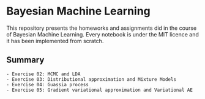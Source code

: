 # Bayesian Machine Learning

This repository presents the homeworks and assignments did in the course of Bayesian Machine Learning. Every notebook is under the MIT licence and it has been implemented from scratch.

## Summary
	- Exercise 02: MCMC and LDA
	- Exercise 03: Distributional approximation and Mixture Models
	- Exercise 04: Guassia process
	- Exercise 05: Gradient variational approximation and Variational AE

